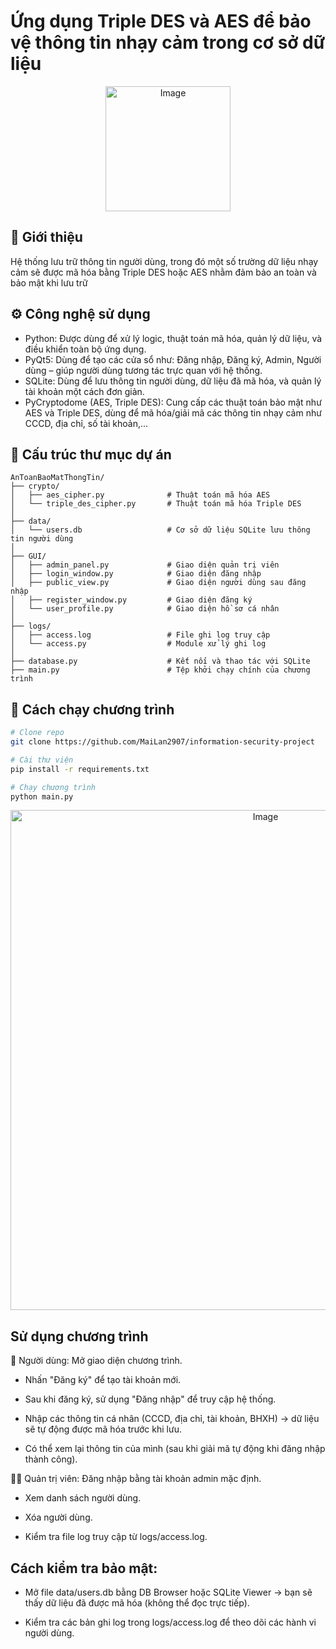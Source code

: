 # Ứng dụng Triple DES và AES để bảo vệ thông tin nhạy cảm trong cơ sở dữ liệu
<div align="center">
<p align="center">
  <img width="200" height="200" alt="Image" src="https://github.com/user-attachments/assets/626bce02-3119-4f69-a839-82bbc3c8bc97" />
</p>
</div>

## 📝 Giới thiệu
Hệ thống lưu trữ thông tin người dùng, trong đó một số trường dữ liệu nhạy cảm sẽ được mã hóa bằng Triple DES hoặc AES nhằm đảm bảo an toàn và bảo mật khi lưu trữ

## ⚙️ Công nghệ sử dụng
- Python: Được dùng để xử lý logic, thuật toán mã hóa, quản lý dữ liệu, và điều khiển toàn bộ ứng dụng.
- PyQt5: Dùng để tạo các cửa sổ như: Đăng nhập, Đăng ký, Admin, Người dùng – giúp người dùng tương tác trực quan với hệ thống.
- SQLite: Dùng để lưu thông tin người dùng, dữ liệu đã mã hóa, và quản lý tài khoản một cách đơn giản.
- PyCryptodome (AES, Triple DES): Cung cấp các thuật toán bảo mật như AES và Triple DES, dùng để mã hóa/giải mã các thông tin nhạy cảm như CCCD, địa chỉ, số tài khoản,...

## 📁 Cấu trúc thư mục dự án
```
AnToanBaoMatThongTin/
├── crypto/
│   ├── aes_cipher.py              # Thuật toán mã hóa AES
│   └── triple_des_cipher.py       # Thuật toán mã hóa Triple DES
│
├── data/
│   └── users.db                   # Cơ sở dữ liệu SQLite lưu thông tin người dùng
│
├── GUI/
│   ├── admin_panel.py             # Giao diện quản trị viên
│   ├── login_window.py            # Giao diện đăng nhập
│   ├── public_view.py             # Giao diện người dùng sau đăng nhập
│   ├── register_window.py         # Giao diện đăng ký
│   └── user_profile.py            # Giao diện hồ sơ cá nhân
│
├── logs/
│   ├── access.log                 # File ghi log truy cập
│   └── access.py                  # Module xử lý ghi log
│
├── database.py                    # Kết nối và thao tác với SQLite
├── main.py                        # Tệp khởi chạy chính của chương trình
````

## 🚀 Cách chạy chương trình
```bash
# Clone repo
git clone https://github.com/MaiLan2907/information-security-project

# Cài thư viện
pip install -r requirements.txt

# Chạy chương trình
python main.py
```
<div align="center">
<p align="center">
  <img width="800" height="800" alt="Image" src="https://github.com/user-attachments/assets/e4b17039-2e44-48b5-86de-1c623e608458" />
</p>
</div>

## Sử dụng chương trình
👤 Người dùng:
Mở giao diện chương trình.

- Nhấn "Đăng ký" để tạo tài khoản mới.

- Sau khi đăng ký, sử dụng "Đăng nhập" để truy cập hệ thống.
- Nhập các thông tin cá nhân (CCCD, địa chỉ, tài khoản, BHXH) → dữ liệu sẽ tự động được mã hóa trước khi lưu.

- Có thể xem lại thông tin của mình (sau khi giải mã tự động khi đăng nhập thành công).

👮‍♂️ Quản trị viên:
Đăng nhập bằng tài khoản admin mặc định.

- Xem danh sách người dùng.

- Xóa người dùng.

- Kiểm tra file log truy cập từ logs/access.log.

## Cách kiểm tra bảo mật:
- Mở file data/users.db bằng DB Browser hoặc SQLite Viewer → bạn sẽ thấy dữ liệu đã được mã hóa (không thể đọc trực tiếp).

- Kiểm tra các bản ghi log trong logs/access.log để theo dõi các hành vi người dùng.
